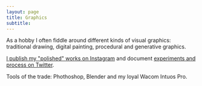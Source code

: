 ```yaml
---
layout: page
title: Graphics
subtitle: 
---
```


As a hobby I often fiddle around different kinds of visual graphics: traditional drawing, digital painting, procedural and generative graphics.

[I publish my "polished" works on Instagram](https://www.instagram.com/amartinelli1/) and document [experiments and process on Twitter](https://twitter.com/5agado).

Tools of the trade: Phothoshop, Blender and my loyal Wacom Intuos Pro.   
